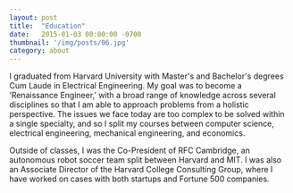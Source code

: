 ```yaml
---
layout: post
title:  "Education"
date:   2015-01-03 00:00:00 -0700
thumbnail: '/img/posts/06.jpg'
category: about
---
```

I graduated from Harvard University with Master's and Bachelor's degrees Cum Laude in Electrical Engineering. My goal was to become a ‘Renaissance Engineer,’ with a broad range of knowledge across several disciplines so that I am able to approach problems from a holistic perspective. The issues we face today are too complex to be solved within a single specialty, and so I split my courses between computer science, electrical engineering, mechanical engineering, and economics.

Outside of classes, I was the Co-President of RFC Cambridge, an autonomous robot soccer team split between Harvard and MIT. I was also an Associate Director of the Harvard College Consulting Group, where I have worked on cases with both startups and Fortune 500 companies.